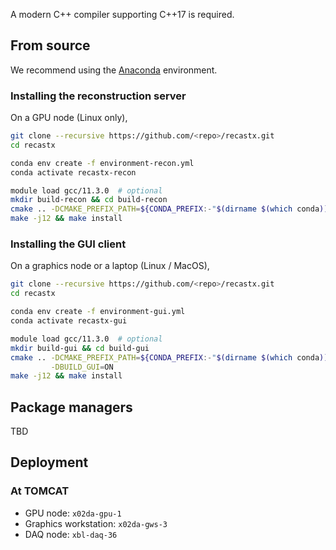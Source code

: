 A modern C++ compiler supporting C++17 is required.

## From source

We recommend using the [Anaconda](https://www.anaconda.com/download) environment.

### Installing the reconstruction server

On a GPU node (Linux only),

```sh
git clone --recursive https://github.com/<repo>/recastx.git
cd recastx

conda env create -f environment-recon.yml
conda activate recastx-recon

module load gcc/11.3.0  # optional
mkdir build-recon && cd build-recon
cmake .. -DCMAKE_PREFIX_PATH=${CONDA_PREFIX:-"$(dirname $(which conda))/../"}
make -j12 && make install
```

### Installing the GUI client

On a graphics node or a laptop (Linux / MacOS),

```sh
git clone --recursive https://github.com/<repo>/recastx.git
cd recastx

conda env create -f environment-gui.yml
conda activate recastx-gui

module load gcc/11.3.0  # optional
mkdir build-gui && cd build-gui
cmake .. -DCMAKE_PREFIX_PATH=${CONDA_PREFIX:-"$(dirname $(which conda))/../"} \
         -DBUILD_GUI=ON
make -j12 && make install
```

## Package managers

TBD

## Deployment

### At TOMCAT

- GPU node: `x02da-gpu-1`
- Graphics workstation: `x02da-gws-3`
- DAQ node: `xbl-daq-36`
